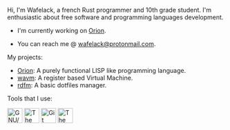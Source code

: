 Hi, I'm Wafelack, a french Rust programmer and 10th grade student. I'm enthusiastic about free software and programming languages development.

- I'm currently working on [Orion](https://github.com/orion-lang/orion).

- You can reach me @ [wafelack@protonmail.com](mailto:wafelack@protonmail.com).

My projects:
- [Orion](https://github.com/wafelack/orion): A purely functional LISP like programming language.
- [wavm](https://github.com/wafealck/wavm): A register based Virtual Machine.
- [rdfm](https://github.com/wafelack/rdfm): A basic dotfiles manager.

Tools that I use:

<a href="https://gnu.org"><img height="35px" src="https://www.gnu.org/graphics/heckert_gnu.transp.small.png" title="GNU/Linux"></a>&nbsp;<a href="https://rust-lang.org"><img height="35px" src="https://upload.wikimedia.org/wikipedia/commons/thumb/d/d5/Rust_programming_language_black_logo.svg/1024px-Rust_programming_language_black_logo.svg.png" title="The Rust programming language"></a>&nbsp;<a href="https://git-scm.com"><img height="35px" src="https://git-scm.com/images/logo@2x.png" title="Git"></a>&nbsp;<a href="https://www.vim.org/"><img height="35px" src="https://www.vim.org/images/vim32x32.gif" title="The Vim editor"></a>
